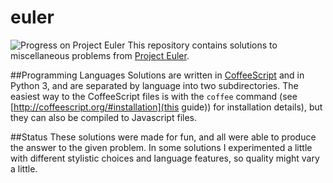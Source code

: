 # euler
![Progress on Project Euler](https://projecteuler.net/profile/jfaville.png)
This repository contains solutions to miscellaneous problems from [Project Euler](https://projecteuler.net).

##Programming Languages
Solutions are written in [CoffeeScript](http://coffeescript.org) and in Python 3, and are separated by language into two subdirectories. The easiest way to the CoffeeScript files is with the ``coffee`` command (see [http://coffeescript.org/#installation](this guide)) for installation details), but they can also be compiled to Javascript files.

##Status
These solutions were made for fun, and all were able to produce the answer to the given problem. In some solutions I experimented a little with different stylistic choices and language features, so quality might vary a little.